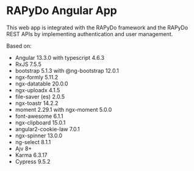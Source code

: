 # RAPyDo Angular App

This web app is integrated with the RAPyDo framework and the RAPyDo REST APIs by implementing authentication and user management.

Based on:

- Angular 13.3.0 with typescript 4.6.3
- RxJS 7.5.5
- bootstrap 5.1.3 with @ng-bootstrap 12.0.1
- ngx-formly 5.11.2
- ngx-datatable 20.0.0
- ngx-uploadx 4.1.5
- file-saver (es) 2.0.5
- ngx-toastr 14.2.2
- moment 2.29.1 with ngx-moment 5.0.0
- font-awesome 6.1.1
- ngx-clipboard 15.0.1
- angular2-cookie-law 7.0.1
- ngx-spinner 13.0.0
- ng-select 8.1.1
- Ajv 8+
- Karma 6.3.17
- Cypress 9.5.2

